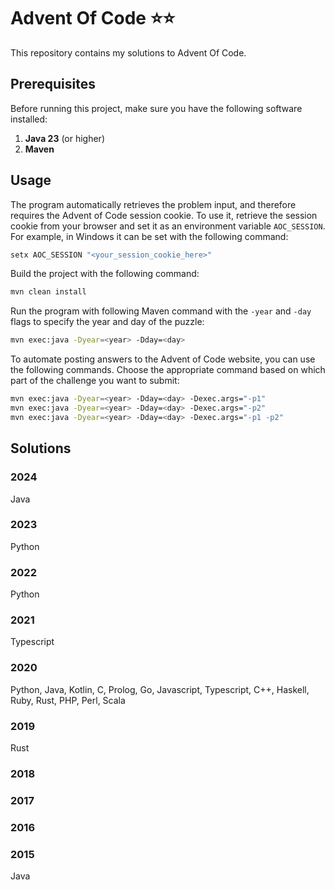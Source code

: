 # Advent Of Code ⭐⭐

This repository contains my solutions to Advent Of Code.

## Prerequisites

Before running this project, make sure you have the following software installed:

1. **Java 23** (or higher)  
2. **Maven**

## Usage

The program automatically retrieves the problem input, and therefore requires the Advent of Code session cookie. To use it, retrieve the session cookie from your browser and set it as an environment variable `AOC_SESSION`. For example, in Windows it can be set with the following command:

```bash
setx AOC_SESSION "<your_session_cookie_here>"
```

Build the project with the following command:

```bash
mvn clean install
```

Run the program with following Maven command with the `-year` and `-day` flags to specify the year and day of the puzzle:

```bash
mvn exec:java -Dyear=<year> -Dday=<day>
```

To automate posting answers to the Advent of Code website, you can use the following commands. Choose the appropriate command based on which part of the challenge you want to submit:

```bash
mvn exec:java -Dyear=<year> -Dday=<day> -Dexec.args="-p1"
mvn exec:java -Dyear=<year> -Dday=<day> -Dexec.args="-p2"
mvn exec:java -Dyear=<year> -Dday=<day> -Dexec.args="-p1 -p2"
```

## Solutions

### 2024

Java

### 2023

Python

### 2022

Python

### 2021

Typescript

### 2020

Python, Java, Kotlin, C, Prolog, Go, Javascript, Typescript, C++, Haskell, Ruby, Rust, PHP, Perl, Scala

### 2019

Rust

### 2018

### 2017

### 2016

### 2015

Java
